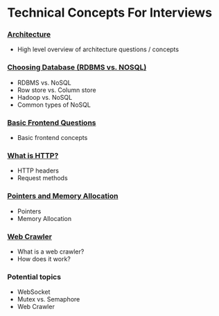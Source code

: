 # Technical Concepts For Interviews

### [Architecture](/Architecture.md)
- High level overview of architecture questions / concepts

### [Choosing Database (RDBMS vs. NOSQL)](/ChoosingDB.md)
- RDBMS vs. NoSQL
- Row store vs. Column store
- Hadoop vs. NoSQL
- Common types of NoSQL

### [Basic Frontend Questions](/Frontend.md)
- Basic frontend concepts

### [What is HTTP?](/HTTP.md)
- HTTP headers
- Request methods

### [Pointers and Memory Allocation](/Memory.md)
- Pointers
- Memory Allocation

### [Web Crawler](/WebCrawler.md)
- What is a web crawler?
- How does it work?

### Potential topics
- WebSocket
- Mutex vs. Semaphore
- Web Crawler
